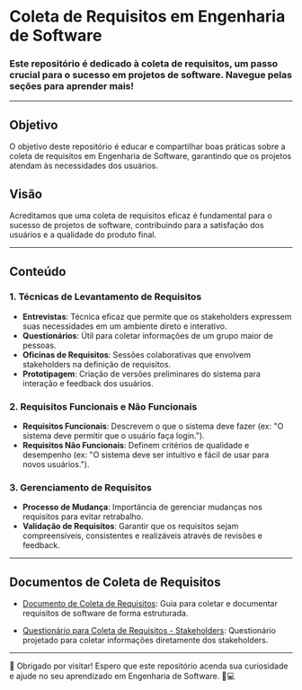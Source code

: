 # Coleta de Requisitos em Engenharia de Software

### Este repositório é dedicado à coleta de requisitos, um passo crucial para o sucesso em projetos de software. Navegue pelas seções para aprender mais!

---

## Objetivo

O objetivo deste repositório é educar e compartilhar boas práticas sobre a coleta de requisitos em Engenharia de Software, garantindo que os projetos atendam às necessidades dos usuários.

## Visão

Acreditamos que uma coleta de requisitos eficaz é fundamental para o sucesso de projetos de software, contribuindo para a satisfação dos usuários e a qualidade do produto final.

---

## Conteúdo

### 1. Técnicas de Levantamento de Requisitos

- **Entrevistas**: Técnica eficaz que permite que os stakeholders expressem suas necessidades em um ambiente direto e interativo.
- **Questionários**: Útil para coletar informações de um grupo maior de pessoas.
- **Oficinas de Requisitos**: Sessões colaborativas que envolvem stakeholders na definição de requisitos.
- **Prototipagem**: Criação de versões preliminares do sistema para interação e feedback dos usuários.

### 2. Requisitos Funcionais e Não Funcionais

- **Requisitos Funcionais**: Descrevem o que o sistema deve fazer (ex: "O sistema deve permitir que o usuário faça login.").
- **Requisitos Não Funcionais**: Definem critérios de qualidade e desempenho (ex: "O sistema deve ser intuitivo e fácil de usar para novos usuários.").

### 3. Gerenciamento de Requisitos

- **Processo de Mudança**: Importância de gerenciar mudanças nos requisitos para evitar retrabalho.
- **Validação de Requisitos**: Garantir que os requisitos sejam compreensíveis, consistentes e realizáveis através de revisões e feedback.

---

## Documentos de Coleta de Requisitos

- [Documento de Coleta de Requisitos](./requirements-collection-document.md): Guia para coletar e documentar requisitos de software de forma estruturada.
  
- [Questionário para Coleta de Requisitos - Stakeholders](./stakeholders-requirements-questionnaire.md): Questionário projetado para coletar informações diretamente dos stakeholders.


---
🎉 Obrigado por visitar! Espero que este repositório acenda sua curiosidade e ajude no seu aprendizado em Engenharia de Software. 🚀💻
